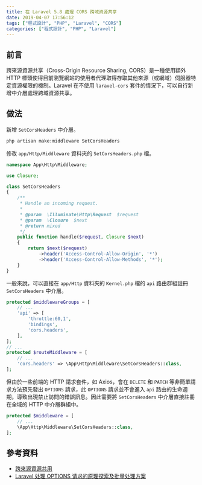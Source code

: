 ```yaml
---
title: 在 Laravel 5.8 處理 CORS 跨域資源共享
date: 2019-04-07 17:56:12
tags: ["程式設計", "PHP", "Laravel", "CORS"]
categories: ["程式設計", "PHP", "Laravel"]
---
```


## 前言

跨來源資源共享（Cross-Origin Resource Sharing, CORS）是一種使用額外 HTTP 標頭使得目前瀏覽網站的使用者代理取得存取其他來源（或網域）伺服器特定資源權限的機制。Laravel 在不使用 `laravel-cors` 套件的情況下，可以自行新增中介層處理跨域資源共享。

## 做法

新增 `SetCorsHeaders` 中介層。

```bash
php artisan make:middleware SetCorsHeaders
```

修改 `app/Http/Middleware` 資料夾的 `SetCorsHeaders.php` 檔。

```php
namespace App\Http\Middleware;

use Closure;

class SetCorsHeaders
{
    /**
     * Handle an incoming request.
     *
     * @param  \Illuminate\Http\Request  $request
     * @param  \Closure  $next
     * @return mixed
     */
    public function handle($request, Closure $next)
    {
        return $next($request)
            ->header('Access-Control-Allow-Origin', '*')
            ->header('Access-Control-Allow-Methods', '*');
    }
}
```

一般來說，可以直接在 `app/Http` 資料夾的 `Kernel.php` 檔的 `api` 路由群組註冊 `SetCorsHeaders` 中介層。

```php
protected $middlewareGroups = [
    // ...
    'api' => [
        'throttle:60,1',
        'bindings',
        'cors.headers',
    ],
];
// ...
protected $routeMiddleware = [
    // ...
    'cors.headers' => \App\Http\Middleware\SetCorsHeaders::class,
];
```

但由於一些前端的 HTTP 請求套件，如 Axios，會在 `DELETE` 和 `PATCH` 等非簡單請求方法預先發出 `OPTIONS` 請求，此 `OPTIONS` 請求並不會進入 `api` 路由的生命週期，導致出現禁止訪問的錯誤訊息。因此需要將 `SetCorsHeaders` 中介層直接註冊在全域的 HTTP 中介層群組中。

```php
protected $middleware = [
    // ...
    \App\Http\Middleware\SetCorsHeaders::class,
];
```

## 參考資料

- [跨來源資源共用](https://developer.mozilla.org/zh-TW/docs/Web/HTTP/CORS)
- [Laravel 处理 OPTIONS 请求的原理探索及批量处理方案](https://zhuanlan.zhihu.com/p/33542992)
